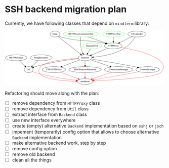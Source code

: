 SSH backend migration plan
===

Currently, we have following classes that depend on `mindterm` library:

![diagram](mindterm.png)

Refactoring should move along with the plan:

 - [ ] remove dependency from `HTTPProxy` class
 - [ ] remove dependency from `Util` class
 - [ ] extract interface from `Backend` class
 - [ ] use new interface everywhere
 - [ ] create (empty) alternative `Backend` implementation based on `sshj` or `jsch`
 - [ ] impement (temporarily) config option that allows to choose alternative `Backend` implementation
 - [ ] make alternative backend work, step by step
 - [ ] remove config option
 - [ ] remove old backend
 - [ ] clean all the things
